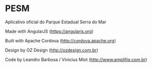 # PESM
Aplicativo oficial do Parque Estadual Serra do Mar

Made with AngularJS (https://angularjs.org)

Built with Apache Cordova (http://cordova.apache.org)

Design by OZ Design (http://ozdesign.com.br)

Code by Leandro Barbosa / Vinicius Miot (http://www.amplifiq.com.br)
